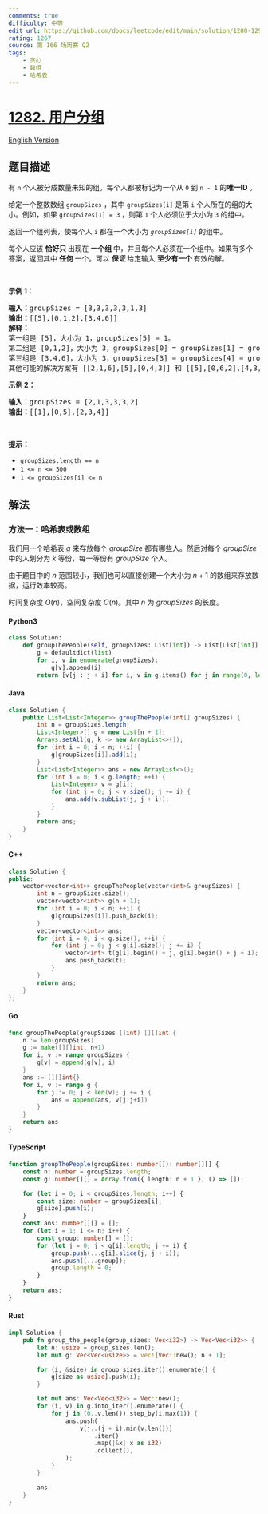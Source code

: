 ```yaml
---
comments: true
difficulty: 中等
edit_url: https://github.com/doocs/leetcode/edit/main/solution/1200-1299/1282.Group%20the%20People%20Given%20the%20Group%20Size%20They%20Belong%20To/README.md
rating: 1267
source: 第 166 场周赛 Q2
tags:
    - 贪心
    - 数组
    - 哈希表
---
```


<!-- problem:start -->

# [1282. 用户分组](https://leetcode.cn/problems/group-the-people-given-the-group-size-they-belong-to)

[English Version](/solution/1200-1299/1282.Group%20the%20People%20Given%20the%20Group%20Size%20They%20Belong%20To/README_EN.md)

## 题目描述

<!-- description:start -->

<p>有&nbsp;<code>n</code>&nbsp;个人被分成数量未知的组。每个人都被标记为一个从 <code>0</code> 到 <code>n - 1</code> 的<strong>唯一ID</strong>&nbsp;。</p>

<p>给定一个整数数组 <code>groupSizes</code> ，其中<meta charset="UTF-8" />&nbsp;<code>groupSizes[i]</code>&nbsp;是第 <code>i</code> 个人所在的组的大小。例如，如果&nbsp;<code>groupSizes[1] = 3</code>&nbsp;，则第 <code>1</code> 个人必须位于大小为 <code>3</code> 的组中。</p>

<p>返回一个组列表，使每个人 <code>i</code> 都在一个大小为<meta charset="UTF-8" /><em>&nbsp;<code>groupSizes[i]</code>&nbsp;</em>的组中。</p>

<p>每个人应该&nbsp;<strong>恰好只&nbsp;</strong>出现在&nbsp;<strong>一个组&nbsp;</strong>中，并且每个人必须在一个组中。如果有多个答案，返回其中&nbsp;<strong>任何&nbsp;</strong>一个。可以&nbsp;<strong>保证&nbsp;</strong>给定输入&nbsp;<strong>至少有一个&nbsp;</strong>有效的解。</p>

<p>&nbsp;</p>

<p><strong>示例 1：</strong></p>

<pre>
<strong>输入：</strong>groupSizes = [3,3,3,3,3,1,3]
<strong>输出：</strong>[[5],[0,1,2],[3,4,6]]
<strong>解释：
</strong>第一组是 [5]，大小为 1，groupSizes[5] = 1。
第二组是 [0,1,2]，大小为 3，groupSizes[0] = groupSizes[1] = groupSizes[2] = 3。
第三组是 [3,4,6]，大小为 3，groupSizes[3] = groupSizes[4] = groupSizes[6] = 3。 
其他可能的解决方案有 [[2,1,6],[5],[0,4,3]] 和 [[5],[0,6,2],[4,3,1]]。
</pre>

<p><strong>示例 2：</strong></p>

<pre>
<strong>输入：</strong>groupSizes = [2,1,3,3,3,2]
<strong>输出：</strong>[[1],[0,5],[2,3,4]]
</pre>

<p>&nbsp;</p>

<p><strong>提示：</strong></p>

<ul>
	<li><code>groupSizes.length == n</code></li>
	<li><code>1 &lt;= n&nbsp;&lt;= 500</code></li>
	<li><code>1 &lt;=&nbsp;groupSizes[i] &lt;= n</code></li>
</ul>

<!-- description:end -->

## 解法

<!-- solution:start -->

### 方法一：哈希表或数组

我们用一个哈希表 $g$ 来存放每个 $groupSize$ 都有哪些人。然后对每个 $groupSize$ 中的人划分为 $k$ 等份，每一等份有 $groupSize$ 个人。

由于题目中的 $n$ 范围较小，我们也可以直接创建一个大小为 $n+1$ 的数组来存放数据，运行效率较高。

时间复杂度 $O(n)$，空间复杂度 $O(n)$。其中 $n$ 为 $groupSizes$ 的长度。

<!-- tabs:start -->

#### Python3

```python
class Solution:
    def groupThePeople(self, groupSizes: List[int]) -> List[List[int]]:
        g = defaultdict(list)
        for i, v in enumerate(groupSizes):
            g[v].append(i)
        return [v[j : j + i] for i, v in g.items() for j in range(0, len(v), i)]
```

#### Java

```java
class Solution {
    public List<List<Integer>> groupThePeople(int[] groupSizes) {
        int n = groupSizes.length;
        List<Integer>[] g = new List[n + 1];
        Arrays.setAll(g, k -> new ArrayList<>());
        for (int i = 0; i < n; ++i) {
            g[groupSizes[i]].add(i);
        }
        List<List<Integer>> ans = new ArrayList<>();
        for (int i = 0; i < g.length; ++i) {
            List<Integer> v = g[i];
            for (int j = 0; j < v.size(); j += i) {
                ans.add(v.subList(j, j + i));
            }
        }
        return ans;
    }
}
```

#### C++

```cpp
class Solution {
public:
    vector<vector<int>> groupThePeople(vector<int>& groupSizes) {
        int n = groupSizes.size();
        vector<vector<int>> g(n + 1);
        for (int i = 0; i < n; ++i) {
            g[groupSizes[i]].push_back(i);
        }
        vector<vector<int>> ans;
        for (int i = 0; i < g.size(); ++i) {
            for (int j = 0; j < g[i].size(); j += i) {
                vector<int> t(g[i].begin() + j, g[i].begin() + j + i);
                ans.push_back(t);
            }
        }
        return ans;
    }
};
```

#### Go

```go
func groupThePeople(groupSizes []int) [][]int {
	n := len(groupSizes)
	g := make([][]int, n+1)
	for i, v := range groupSizes {
		g[v] = append(g[v], i)
	}
	ans := [][]int{}
	for i, v := range g {
		for j := 0; j < len(v); j += i {
			ans = append(ans, v[j:j+i])
		}
	}
	return ans
}
```

#### TypeScript

```ts
function groupThePeople(groupSizes: number[]): number[][] {
    const n: number = groupSizes.length;
    const g: number[][] = Array.from({ length: n + 1 }, () => []);

    for (let i = 0; i < groupSizes.length; i++) {
        const size: number = groupSizes[i];
        g[size].push(i);
    }
    const ans: number[][] = [];
    for (let i = 1; i <= n; i++) {
        const group: number[] = [];
        for (let j = 0; j < g[i].length; j += i) {
            group.push(...g[i].slice(j, j + i));
            ans.push([...group]);
            group.length = 0;
        }
    }
    return ans;
}
```

#### Rust

```rust
impl Solution {
    pub fn group_the_people(group_sizes: Vec<i32>) -> Vec<Vec<i32>> {
        let n: usize = group_sizes.len();
        let mut g: Vec<Vec<usize>> = vec![Vec::new(); n + 1];

        for (i, &size) in group_sizes.iter().enumerate() {
            g[size as usize].push(i);
        }

        let mut ans: Vec<Vec<i32>> = Vec::new();
        for (i, v) in g.into_iter().enumerate() {
            for j in (0..v.len()).step_by(i.max(1)) {
                ans.push(
                    v[j..(j + i).min(v.len())]
                        .iter()
                        .map(|&x| x as i32)
                        .collect(),
                );
            }
        }

        ans
    }
}
```

<!-- tabs:end -->

<!-- solution:end -->

<!-- problem:end -->
